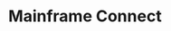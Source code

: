 ---
description: Artwork for Mainframe Connect
title: Mainframe Connect
level: Other Logos
featured_image: horizontal/color/SVG/mainframe_connect.svg
layout: logos
---